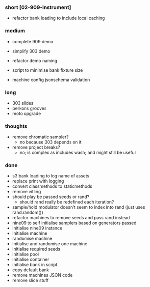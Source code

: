 ### short [02-909-instrument]

- refactor bank loading to include local caching

### medium

- complete 909 demo
- simplify 303 demo

- refactor demo naming
- script to minimise bank fixture size
- machine config jsonschema validation

### long

- 303 slides
- perkons grooves
- moto upgrade

### thoughts

- remove chromatic sampler?
  - no because 303 depends on it
- remove project breaks?
  - no; is complex as includes wash; and might still be useful

### done

- s3 bank loading to log name of assets
- replace print with logging
- convert classmethods to staticmethods
- remove vitling
- should play be passed seeds or rand? 
  - should rand really be redefined each iteration?
- sample/hold modulator doesn't seem to index into rand (just uses rand.random())
- refactor machines to remove seeds and pass rand instead
- nine09 to self initialise samplers based on generators passed
- initialise nine09 instance
- initialise machine
- randomise machine
- initialise and randomise one machine 
- initialise required seeds 
- initialise pool 
- initialise container
- initialise bank in script
- copy default bank
- remove machines JSON code
- remove slice stuff

